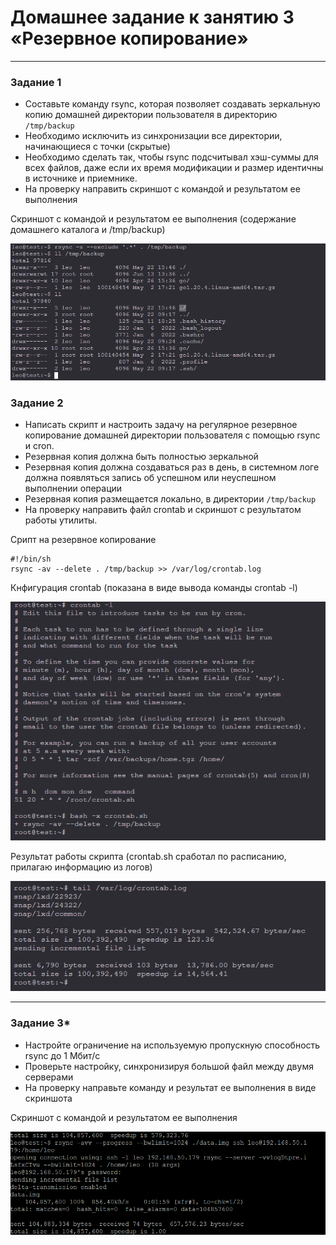 # Домашнее задание к занятию 3 «Резервное копирование»

------

### Задание 1
- Составьте команду rsync, которая позволяет создавать зеркальную копию домашней директории пользователя в директорию `/tmp/backup`
- Необходимо исключить из синхронизации все директории, начинающиеся с точки (скрытые)
- Необходимо сделать так, чтобы rsync подсчитывал хэш-суммы для всех файлов, даже если их время модификации и размер идентичны в источнике и приемнике.
- На проверку направить скриншот с командой и результатом ее выполнения

Скриншот с командой и результатом ее выполнения (содержание домашнего каталога и /tmp/backup)

![Alt text](https://github.com/LeonidKhoroshev/fault-tolerance/blob/main/backup/backup1.1.png)

### Задание 2
- Написать скрипт и настроить задачу на регулярное резервное копирование домашней директории пользователя с помощью rsync и cron.
- Резервная копия должна быть полностью зеркальной
- Резервная копия должна создаваться раз в день, в системном логе должна появляться запись об успешном или неуспешном выполнении операции
- Резервная копия размещается локально, в директории `/tmp/backup`
- На проверку направить файл crontab и скриншот с результатом работы утилиты.

Срипт на резервное копирование

```
#!/bin/sh
rsync -av --delete . /tmp/backup >> /var/log/crontab.log
```

Кнфигурация crontab (показана в виде вывода команды crontab -l)

![Alt text](https://github.com/LeonidKhoroshev/fault-tolerance/blob/main/backup/backup2.1.png)

Результат работы скрипта (crontab.sh сработал по расписанию, прилагаю информацию из логов)

![Alt text](https://github.com/LeonidKhoroshev/fault-tolerance/blob/main/backup/backup2.2.png)


---


### Задание 3*
- Настройте ограничение на используемую пропускную способность rsync до 1 Мбит/c
- Проверьте настройку, синхронизируя большой файл между двумя серверами
- На проверку направьте команду и результат ее выполнения в виде скриншота

Скриншот с командой и результатом ее выполнения 

![Alt text](https://github.com/LeonidKhoroshev/fault-tolerance/blob/main/backup/backup3.1.png)



